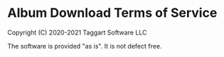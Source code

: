 # Album Download Terms of Service

Copyright (C) 2020-2021 Taggart Software LLC

The software is provided "as is". It is not defect free.